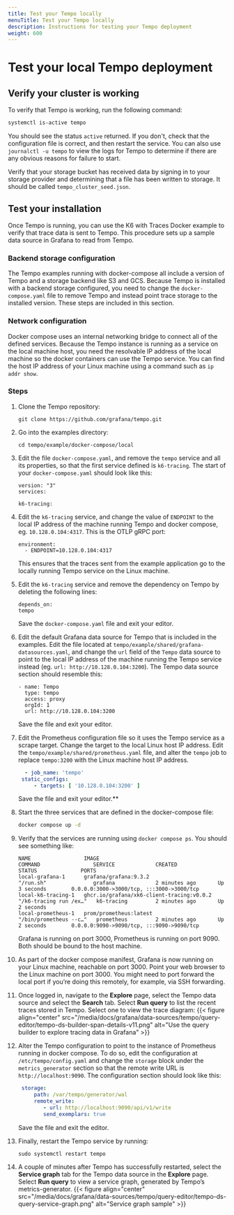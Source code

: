 ```yaml
---
title: Test your Tempo locally
menuTitle: Test your Tempo locally
description: Instructions for testing your Tempo deployment
weight: 600
---
```


# Test your local Tempo deployment



## Verify your cluster is working

To verify that Tempo is working, run the following command:

```bash
systemctl is-active tempo
```

You should see the status `active` returned. If you don't, check that the configuration file is correct, and then restart the service.
You can also use `journalctl -u tempo` to view the logs for Tempo to determine if there are any obvious reasons for failure to start.

Verify that your storage bucket has received data by signing in to your storage provider and determining that a file has been written to storage.
It should be called `tempo_cluster_seed.json`.

## Test your installation

Once Tempo is running, you can use the K6 with Traces Docker example to verify that trace data is sent to Tempo.
This procedure sets up a sample data source in Grafana to read from Tempo.

### Backend storage configuration

The Tempo examples running with docker-compose all include a version of Tempo and a storage backend like S3 and GCS.
Because Tempo is installed with a backend storage configured, you need to change the `docker-compose.yaml` file to remove Tempo and instead point trace storage to the installed version.
These steps are included in this section.

### Network configuration

Docker compose uses an internal networking bridge to connect all of the defined services. Because the Tempo instance is running as a service on the local machine host, you need the resolvable IP address of the local machine so the docker containers can use the Tempo service. You can find the host IP address of your Linux machine using a command such as `ip addr show`.

### Steps

1. Clone the Tempo repository:
   ```
   git clone https://github.com/grafana/tempo.git
   ```

1. Go into the examples directory:
   ```
   cd tempo/example/docker-compose/local
   ```

1. Edit the file `docker-compose.yaml`, and remove the `tempo` service and all its properties, so that the first service defined is `k6-tracing`. The start of your `docker-compose.yaml` should look like this:

   ```
   version: "3"
   services:

   k6-tracing:
   ```

1. Edit the `k6-tracing` service, and change the value of `ENDPOINT` to the local IP address of the machine running Tempo and docker compose, eg. `10.128.0.104:4317`. This is the OTLP gRPC port:
   ```
   environment:
     - ENDPOINT=10.128.0.104:4317
   ```
   This ensures that the traces sent from the example application go to the locally running Tempo service on the Linux machine.

1. Edit the `k6-tracing` service and remove the dependency on Tempo by deleting the following lines:
   ```
   depends_on:
   tempo
   ```

    Save the `docker-compose.yaml` file and exit your editor.

1. Edit the default Grafana data source for Tempo that is included in the examples. Edit the file located at `tempo/example/shared/grafana-datasources.yaml`, and change the `url` field of the `Tempo` data source to point to the local IP address of the machine running the Tempo service instead (eg. `url: http://10.128.0.104:3200`). The Tempo data source section should resemble this:
   ```
   - name: Tempo
     type: tempo
     access: proxy
     orgId: 1
     url: http://10.128.0.104:3200
   ```

    Save the file and exit your editor.

1. Edit the Prometheus configuration file so it uses the Tempo service as a scrape target. Change the target to the local Linux host IP address. Edit the `tempo/example/shared/prometheus.yaml` file, and alter the `tempo` job to replace `tempo:3200` with the Linux machine host IP address.
   ```yaml
     - job_name: 'tempo'
   	static_configs:
     	- targets: [ '10.128.0.104:3200' ]
   ```
    Save the file and exit your editor.**

1. Start the three services that are defined in the docker-compose file:
   ```bash
   docker compose up -d
   ```

1. Verify that the services are running using `docker compose ps`. You should see something like:
   ```
   NAME             	IMAGE                                   	COMMAND              	SERVICE         	CREATED         	STATUS          	PORTS
   local-grafana-1  	grafana/grafana:9.3.2                   	"/run.sh"            	grafana         	2 minutes ago   	Up 3 seconds    	0.0.0.0:3000->3000/tcp, :::3000->3000/tcp
   local-k6-tracing-1   ghcr.io/grafana/xk6-client-tracing:v0.0.2   "/k6-tracing run /ex…"   k6-tracing      	2 minutes ago   	Up 2 seconds
   local-prometheus-1   prom/prometheus:latest                  	"/bin/prometheus --c…"   prometheus      	2 minutes ago   	Up 2 seconds    	0.0.0.0:9090->9090/tcp, :::9090->9090/tcp
   ```
   Grafana is running on port 3000, Prometheus is running on port 9090. Both should be bound to the host machine.

1. As part of the docker compose manifest, Grafana is now running on your Linux machine, reachable on port 3000. Point your web browser to the Linux machine on port 3000. You might need to port forward the local port if you’re doing this remotely, for example, via SSH forwarding.

1. Once logged in, navigate to the **Explore** page, select the Tempo data source and select the **Search** tab. Select **Run query** to list the recent traces stored in Tempo. Select one to view the trace diagram:
   {{< figure align="center" src="/media/docs/grafana/data-sources/tempo/query-editor/tempo-ds-builder-span-details-v11.png" alt="Use the query builder to explore tracing data in Grafana" >}}

1. Alter the Tempo configuration to point to the instance of Prometheus running in docker compose. To do so, edit the configuration at `/etc/tempo/config.yaml` and change the `storage` block under the `metrics_generator` section so that the remote write URL is `http://localhost:9090`. The configuration section should look like this:
   ```yaml
    storage:
        path: /var/tempo/generator/wal
        remote_write:
           - url: http://localhost:9090/api/v1/write
           send_exemplars: true

   ```
   Save the file and exit the editor.

1. Finally, restart the Tempo service by running:

    ```
   sudo systemctl restart tempo
   ```

1. A couple of minutes after Tempo has successfully restarted, select the **Service graph** tab for the Tempo data source in the **Explore** page. Select **Run query** to view a service graph, generated by Tempo’s metrics-generator.
    {{< figure align="center" src="/media/docs/grafana/data-sources/tempo/query-editor/tempo-ds-query-service-graph.png" alt="Service graph sample" >}}
